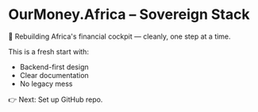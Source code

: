 # OurMoney.Africa – Sovereign Stack

🚀 Rebuilding Africa's financial cockpit — cleanly, one step at a time.

This is a fresh start with:
- Backend-first design
- Clear documentation
- No legacy mess

👉 Next: Set up GitHub repo.